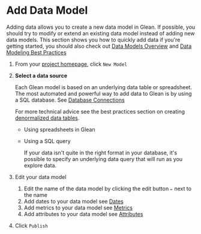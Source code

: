 # Add Data Model

Adding data allows you to create a new data model in Glean.  If possible, you should try to modify or extend an existing data model instead of adding new data models.  This section shows you how to quickly add data if you're getting started, you should also check out [Data Models Overview](Data-Models-Overview) and [Data Modeling Best Practices](Data-Modeling-Best-Practices)

1. From your [project homepage](https://glean.io/app/), click `New Model`
2. **Select a data source** 
    
    Each Glean model is based on an underlying data table or spreadsheet.  The most automated and powerful way to add data to Glean is by using a SQL database. See [Database Connections](Database-Connections) 
    
    For more technical advice see the best practices section on creating [denormalized data tables](Data-Modeling-Best-Practices).
    
    - Using spreadsheets in Glean
        
        
    - Using a SQL query
        
        If your data isn't quite in the right format in your database, it's possible to specify an underlying data query that will run as you explore data.
        
3. Edit your data model
    1. Edit the name of the data model by clicking the edit button `✏️` next to the name
    2. Add dates to your data model see [Dates](https://www.notion.so/Dates-9299ed61c0a54f338965eec6b56a9117)
    3. Add metrics to your data model see [Metrics](Metrics)
    4. Add attributes to your data model see [Attributes](Attributes) 
4. Click `Publish`